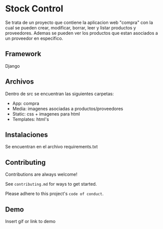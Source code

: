 
# Stock Control

Se trata de un proyecto que contiene la aplicacion web "compra" con la cual se pueden crear, modificar, borrar, leer y listar productos y proveedores. Ademas se pueden ver los productos que estan asociados a un proveedor en especìfico.

## Framework

Django 

## Archivos 

Dentro de src se encuentran las siguientes carpetas:

- App: compra
- Media: imagenes asociadas a productos/proveedores
- Static: css + imagenes para html
- Templates: html's 

## Instalaciones

Se encuentran en el archivo requirements.txt















## Contributing

Contributions are always welcome!

See `contributing.md` for ways to get started.

Please adhere to this project's `code of conduct`.


## Demo

Insert gif or link to demo


